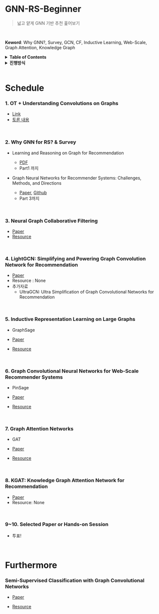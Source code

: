 # GNN-RS-Beginner
> 넓고 얕게 GNN 기반 추천 훑어보기
<br>

**Keword**: Why GNN?, Survey, GCN, CF, Inductive Learning, Web-Scale, Graph Attention, Knowledge Graph


<details>
<summary><strong>Table of Contents</strong></summary>

- [Schedule](#schedule)
  * [1. OT + Understanding Convolutions on Graphs](#1-ot--understanding-convolutions-on-graphs)
  * [2. Why GNN for RS? &amp; Survey](#2-why-gnn-for-rs--survey)
  * [3. Neural Graph Collaborative Filtering](#3-neural-graph-collaborative-filtering)
  * [4. LightGCN: Simplifying and Powering Graph Convolution Network for Recommendation](#4-lightgcn-simplifying-and-powering-graph-convolution-network-for-recommendation)
  * [5. Inductive Representation Learning on Large Graphs](#5-inductive-representation-learning-on-large-graphs)
  * [6. Graph Convolutional Neural Networks for Web-Scale Recommender Systems](#6-graph-convolutional-neural-networks-for-web-scale-recommender-systems)
  * [7. Graph Attention Networks](#7-graph-attention-networks)
  * [8. KGAT: Knowledge Graph Attention Network for Recommendation](#8-kgat-knowledge-graph-attention-network-for-recommendation)
  * [9~10. Selected Paper or Hands-on Session](#910-selected-paper-or-hands-on-session)
* [Furthermore](#furthermore)
</details>
<details>
<summary><strong>진행방식</strong></summary>
 
- Resource를 각자 보고 옵니다. 1, 2주차를 제외하고는 꼭 논문을 읽고 오지 않아도 됩니다.
- 사전에 질문이나 이야기해볼 거리를 Issue에 남깁니다.
- 전체적으로 이해가 안 갈 경우 사전에 신청받아 자세한 설명을 하는 시간을 갖습니다.
- 진행 시간은 1시간을 기본으로 합니다.
- 4주차, 8주차에는 참고할만한 영상이 없습니다. 지원자를 받아 발표 영상을 사전에 만듭니다.
- 9~10주차에는 
  - 2주차에 본 Survey에 소개된 분야에서 관심 있는 주제를 지원자를 받아 발표하거나
  - *[PyTorch Geometric](https://pytorch-geometric.readthedocs.io/en/latest/)*, *[TensorFlow GNN](https://github.com/tensorflow/gnn)*, *[DEEP GRAPH LIBRARY](https://www.dgl.ai)* 핸즈온 세션을 진행합니다.

- 진행에 대한 구성원의 의견을 적극적으로 반영합니다.

</details>

<br>

# Schedule

### 1. OT + Understanding Convolutions on Graphs

- [Link](https://distill.pub/2021/understanding-gnns/)
- [토론 내용](https://github.com/RS-KR/GNN-RS-Beginner/labels/understanding-gnns)

<br>

### 2. Why GNN for RS? & Survey

- Learning and Reasoning on Graph for Recommendation
  - [PDF](https://next-nus.github.io/slides/tuto-cikm2019-public.pdf?fbclid=IwAR2hkJIQBsav5KalKqLQ3oBiIXfvbJ5-h5zxsydeHxjGQ5mvxxF_WuV-jNw)
  - Part1 까지

- Graph Neural Networks for Recommender Systems: Challenges, Methods, and Directions
  - [Paper](https://arxiv.org/abs/2109.12843), [Github](https://github.com/tsinghua-fib-lab/GNN-Recommender-Systems?fbclid=IwAR0e-32RP3Tx2SxpZJUM5FMNfO1NGE-sW4inVPfM1Q5nGCEiSOU2MJL0vfw#Recommendation-Stages)
  - Part 3까지

<br>

### 3. Neural Graph Collaborative Filtering

- [Paper](https://arxiv.org/abs/1905.08108)
- [Resource](https://www.youtube.com/watch?v=ce0LrvVblCU)

<br>

### 4. LightGCN: Simplifying and Powering Graph Convolution Network for Recommendation

- [Paper](https://arxiv.org/abs/2002.02126)
- Resource : None
- 추가자료
  - UltraGCN: Ultra Simplification of Graph Convolutional Networks for Recommendation

<br>

### 5. Inductive Representation Learning on Large Graphs

- GraphSage

- [Paper](https://arxiv.org/abs/1706.02216)
- [Resource](https://www.youtube.com/watch?v=rGn3bmoxnJU)

<br>

### 6. Graph Convolutional Neural Networks for Web-Scale Recommender Systems

- PinSage

- [Paper](https://arxiv.org/abs/1806.01973)

- [Resource](https://www.youtube.com/watch?v=qTfeWt95EmQ)

<br>

### 7. Graph Attention Networks

- GAT

- [Paper](https://arxiv.org/abs/1710.10903)
- [Resource](https://www.youtube.com/watch?v=shdNuppfClU)

<br>

### 8. KGAT: Knowledge Graph Attention Network for Recommendation

- [Paper](https://arxiv.org/abs/1905.07854)
- Resource: None

<br>

### 9~10. Selected Paper or Hands-on Session

- 투표!

<br>

# Furthermore

### Semi-Supervised Classification with Graph Convolutional Networks

- [Paper](https://openreview.net/forum?id=SJU4ayYgl)

- [Resource](https://www.youtube.com/watch?v=F-JPKccMP7k)
